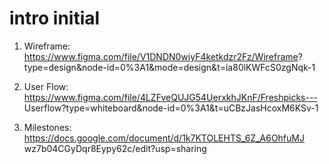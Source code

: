 # intro initial

1. Wireframe: https://www.figma.com/file/V1DNDN0wiyF4ketkdzr2Fz/Wireframe? type=design&node-id=0%3A1&mode=design&t=ia80lKWFcS0zgNqk-1

2. User Flow: https://www.figma.com/file/4LZFveQUJG54UerxkhJKnF/Freshpicks--- Userflow?type=whiteboard&node-id=0%3A1&t=uCBzJasHcoxM6KSv-1

3. Milestones: https://docs.google.com/document/d/1k7KTOLEHTS_6Z_A6OhfuMJ wz7b04CGyDqr8Eypy62c/edit?usp=sharing
